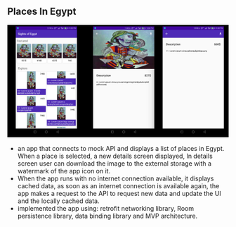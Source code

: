 ## Places In Egypt



![alt text](https://github.com/RofaeilAshaiaa/PlacesInEgypt/blob/master/Screenshot.png)




* an app that connects to mock API and displays a list of places in Egypt. When a place is selected, a new details screen displayed, In details screen user can download the image to the external storage with a watermark of the app icon on it.
* When the app runs with no internet connection available, it displays cached data, as soon as an internet connection is available again, the app makes a request to the API to request new data and update the UI and the locally cached data.
* implemented the app using: retrofit networking library, Room persistence library, data binding library and MVP architecture.
